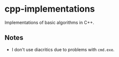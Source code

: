 # cpp-implementations

Implementations of basic algorithms in C++.

## Notes
* I don't use diacritics due to problems with `cmd.exe`.

